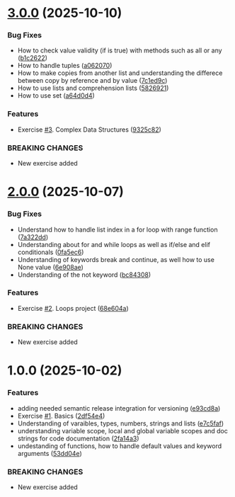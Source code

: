 # [3.0.0](https://github.com/NicolasOmar/python-practice/compare/v2.0.0...v3.0.0) (2025-10-10)


### Bug Fixes

* How to check value validity (if is true) with methods such as all or any ([b1c2622](https://github.com/NicolasOmar/python-practice/commit/b1c262238d79781566d5c75f4b21530296a96af4))
* How to handle tuples ([a062070](https://github.com/NicolasOmar/python-practice/commit/a0620705f602d175be6cd5bd907b0e4ace98d688))
* How to make copies from another list and understanding the differece between copy by reference and by value ([7c1ed9c](https://github.com/NicolasOmar/python-practice/commit/7c1ed9cb96e3ff22abffa900483c542d782b5b83))
* How to use lists and comprehension lists ([5826921](https://github.com/NicolasOmar/python-practice/commit/582692171583921d839cb2a5099318033bac4881))
* How to use set ([a64d0d4](https://github.com/NicolasOmar/python-practice/commit/a64d0d4405270cf7997c153acb010f42ecaa71f5))


### Features

* Exercise [#3](https://github.com/NicolasOmar/python-practice/issues/3). Complex Data Structures ([9325c82](https://github.com/NicolasOmar/python-practice/commit/9325c82ddde5fd08b50abac435044c00ab6bd18e))


### BREAKING CHANGES

* New exercise added

# [2.0.0](https://github.com/NicolasOmar/python-practice/compare/v1.0.0...v2.0.0) (2025-10-07)


### Bug Fixes

* Understand how to handle list index in a for loop with range function ([7a322dd](https://github.com/NicolasOmar/python-practice/commit/7a322ddf4b09d8701656b373540f067a2e9cd591))
* Understanding about for and while loops as well as if/else and elif conditionals ([0fa5ec6](https://github.com/NicolasOmar/python-practice/commit/0fa5ec6d92ddd54c1955bc763f078ad8b242b7e2))
* Understanding of keywords break and continue, as well how to use None value ([6e908ae](https://github.com/NicolasOmar/python-practice/commit/6e908ae2f24628345d365c590cb22cd28fc4b46d))
* Understanding of the not keyword ([bc84308](https://github.com/NicolasOmar/python-practice/commit/bc8430854be3e8e4559b95145547fb259fdd6548))


### Features

* Exercise [#2](https://github.com/NicolasOmar/python-practice/issues/2). Loops project ([68e604a](https://github.com/NicolasOmar/python-practice/commit/68e604afd5be35d474f0654e8763d592412dd0bd))


### BREAKING CHANGES

* New exercise added

# 1.0.0 (2025-10-02)


### Features

* adding needed semantic release integration for versioning ([e93cd8a](https://github.com/NicolasOmar/python-practice/commit/e93cd8a4da34bd0de7ca2c41fb90649fbc331546))
* Exercise [#1](https://github.com/NicolasOmar/python-practice/issues/1). Basics ([2df54e4](https://github.com/NicolasOmar/python-practice/commit/2df54e4de2380cf74c0fbe17582d641f055db96d))
* Understanding of varaibles, types, numbers, strings and lists ([e7c5faf](https://github.com/NicolasOmar/python-practice/commit/e7c5fafc0c8ed65a56fbf139f69c219f75655ef7))
* understanding variable scope, local and global variable scopes and doc strings for code documentation ([2fa14a3](https://github.com/NicolasOmar/python-practice/commit/2fa14a38c94fbe3fdf56b4ab57d31cbb6069a912))
* undestanding of  functions, how to handle default values and keyword arguments ([53dd04e](https://github.com/NicolasOmar/python-practice/commit/53dd04e8d498ccf756c88175fe5d7f8764191ecd))


### BREAKING CHANGES

* New exercise added
